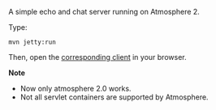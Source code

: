 A simple echo and chat server running on Atmosphere 2. 

Type:

```
mvn jetty:run
```

Then, open the [corresponding client](http://jsbin.com/pocet/8/watch?js,console) in your browser.

**Note**

* Now only atmosphere 2.0 works.
* Not all servlet containers are supported by Atmosphere.